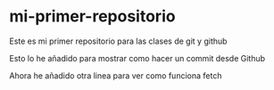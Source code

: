 # mi-primer-repositorio
Este es mi primer repositorio para las clases de git y github

Esto lo he añadido para mostrar como hacer un commit desde Github

Ahora he añadido otra linea para ver como funciona fetch
